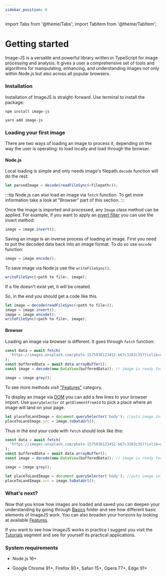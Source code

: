 ```yaml
---
sidebar_position: 0
---
```


import Tabs from '@theme/Tabs';
import TabItem from '@theme/TabItem';

# Getting started

Image-JS is a versatile and powerful library written in TypeScript for image processing and analysis. It gives a user a comprehensive set of tools and algorithms for manipulating, enhancing, and understanding images not only within Node.js but also across all popular browsers.

### Installation

Installation of ImageJS is straight-forward. Use terminal to install the package:

<Tabs>
<TabItem value="npm" label="npm" default>

```
npm install image-js
```

</TabItem>
<TabItem value="yarn" label="yarn">

```
yarn add image-js
```

</TabItem>
</Tabs>

### Loading your first image

There are two ways of loading an image to process it, depending on the way the user is operating: to load locally and load through the browser.

#### Node.js

Local loading is simple and only needs image's filepath.`decode` function will do the rest:

```ts
let parsedImage = decode(readFileSync(<filepath>));
```

:::tip
Node.js can also load an image via `fetch` function. To get more information take a look at "Browser" part of this section.
:::

Once the image is imported and processed, any `Image` class method can be applied. For example, if you want to apply an [invert filter](/Features/Filters/Invert.md 'internal link on invert filter') you can use the invert method:

```ts
image = image.invert();
```

Saving an image is an inverse process of loading an image.
First you need to put the decoded data back into an image format. To do so use `encode` function:

```ts
image = image.encode();
```

To save image via Node.js use the `writeFileSync()`.

```ts
writeFileSync(<path to file>, image);
```

If a file doesn't exist yet, it will be created.

So, in the end you should get a code like this.

```ts
let image = decode(readFileSync(<path to file>));
image = image.invert();
image = image.encode();
writeFileSync(<path to file>, image);
```

#### Browser

Loading an image via browser is different. It goes through `fetch` function:

```ts
const data = await fetch(
  'https://images.unsplash.com/photo-1575936123452-b67c3203c357?ixlib=rb-4.0.3&ixid=M3wxMjA3fDB8MHxwaG90by1wYWdlfHx8fGVufDB8fHx8fA%3D%3D&auto=format&fit=crop&w=2070&q=80',
);
const bufferedData = await data.arrayBuffer();
const image = decode(new DataView(bufferedData)); // image is ready for usage

image = image.grey();
```

To see more methods visit ["Features"](./Features/Features.md 'internal link on features') category.

To display an image via [DOM](https://en.wikipedia.org/wiki/Document_Object_Model 'wikipedia link on dom') you can add a few lines to your browser import.
Use `querySelector` or `getElementFromId` to pick a place where an image will land on your page.

```ts
let placeToLandImage = document.querySelector('body'); //puts image into body element of the page
placeToLandImage.src = image.toDataUrl();
```

Thus in the end your code with `fetch` should look like this:

```ts
const data = await fetch(
  'https://images.unsplash.com/photo-1575936123452-b67c3203c357?ixlib=rb-4.0.3&ixid=M3wxMjA3fDB8MHxwaG90by1wYWdlfHx8fGVufDB8fHx8fA%3D%3D&auto=format&fit=crop&w=2070&q=80',
);
const bufferedData = await data.arrayBuffer();
const image = decode(new DataView(bufferedData)); // image is ready for usage

image = image.grey();

let placeToLandImage = document.querySelector('body'); //puts image into body element of the page
placeToLandImage.src = image.toDataUrl();
```

### What's next?

Now that you know how images are loaded and saved you can deepen your understanding by going through [Basics](./Basics 'internal link on basics') folder and see how different basic elements of ImageJS work. You can also broaden your horizons by looking at available [Features](./Features 'internal link on features').

If you want to see how ImageJS works in practice I suggest you visit the [Tutorials](./Tutorials 'internal link on tutorial') segment and see for yourself its practical applications.

### System requirements

- Node.js 16+

- Google Chrome 91+, Firefox 90+, Safari 15+, Opera 77+, Edge 91+
